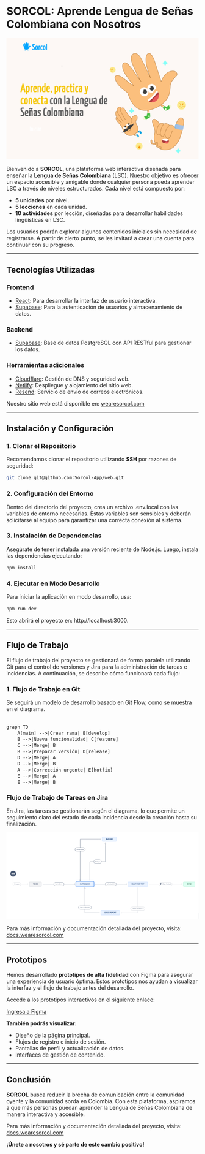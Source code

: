 # SORCOL: Aprende Lengua de Señas Colombiana con Nosotros

![Welcome Web Sorcol](src/assets/WelcomeWeb.png)

Bienvenido a **SORCOL**, una plataforma web interactiva diseñada para enseñar la **Lengua de Señas Colombiana** (LSC). Nuestro objetivo es ofrecer un espacio accesible y amigable donde cualquier persona pueda aprender LSC a través de niveles estructurados. Cada nivel está compuesto por:

- **5 unidades** por nivel.
- **5 lecciones** en cada unidad.
- **10 actividades** por lección, diseñadas para desarrollar habilidades lingüísticas en LSC.

Los usuarios podrán explorar algunos contenidos iniciales sin necesidad de registrarse. A partir de cierto punto, se les invitará a crear una cuenta para continuar con su progreso.

---

## Tecnologías Utilizadas

### **Frontend**
- [React](https://reactjs.org/): Para desarrollar la interfaz de usuario interactiva.
- [Supabase](https://supabase.com/): Para la autenticación de usuarios y almacenamiento de datos.

### **Backend**
- [Supabase](https://app.supabase.com/): Base de datos PostgreSQL con API RESTful para gestionar los datos.

### **Herramientas adicionales**
- [Cloudflare](https://www.cloudflare.com/): Gestión de DNS y seguridad web.
- [Netlify](https://www.netlify.com/): Despliegue y alojamiento del sitio web.
- [Resend](https://resend.com/): Servicio de envío de correos electrónicos.

Nuestro sitio web está disponible en: [wearesorcol.com](https://wearesorcol.com)

---

## Instalación y Configuración

### 1. Clonar el Repositorio

Recomendamos clonar el repositorio utilizando **SSH** por razones de seguridad:

```bash
git clone git@github.com:Sorcol-App/web.git
```

### 2. Configuración del Entorno

Dentro del directorio del proyecto, crea un archivo .env.local con las variables de entorno necesarias. Estas variables son sensibles y deberán solicitarse al equipo para garantizar una correcta conexión al sistema.

### 3. Instalación de Dependencias
Asegúrate de tener instalada una versión reciente de Node.js. Luego, instala las dependencias ejecutando:

```bash
npm install
```

### 4. Ejecutar en Modo Desarrollo

Para iniciar la aplicación en modo desarrollo, usa:

```bash
npm run dev
```
Esto abrirá el proyecto en: http://localhost:3000.

---

## Flujo de Trabajo 

El flujo de trabajo del proyecto se gestionará de forma paralela utilizando Git para el control de versiones y Jira para la administración de tareas e incidencias. A continuación, se describe cómo funcionará cada flujo:

### 1. Flujo de Trabajo en Git
Se seguirá un modelo de desarrollo basado en Git Flow, como se muestra en el diagrama.

```mermaid

graph TD
    A[main] -->|Crear rama| B[develop]
    B -->|Nueva funcionalidad| C[feature]
    C -->|Merge| B
    B -->|Preparar versión| D[release]
    D -->|Merge| A
    D -->|Merge| B
    A -->|Corrección urgente| E[hotfix]
    E -->|Merge| A
    E -->|Merge| B

```

### Flujo de Trabajo de Tareas en Jira
En Jira, las tareas se gestionarán según el diagrama, lo que permite un seguimiento claro del estado de cada incidencia desde la creación hasta su finalización.

![Diagrama de flujo de trabajo en Jira](src/assets/flujoTrabajoJira.png)

Para más información y documentación detallada del proyecto, visita:  
[docs.wearesorcol.com](https://docs.wearesorcol.com)

---

## Prototipos

Hemos desarrollado **prototipos de alta fidelidad** con Figma para asegurar una experiencia de usuario óptima. Estos prototipos nos ayudan a visualizar la interfaz y el flujo de trabajo antes del desarrollo.

Accede a los prototipos interactivos en el siguiente enlace:

[ Ingresa a Figma](“https://www.figma.com/design/lbgyDGM2PJF580cGRg8kRU/”)

**También podrás visualizar:**
- Diseño de la página principal.  
- Flujos de registro e inicio de sesión.  
- Pantallas de perfil y actualización de datos.  
- Interfaces de gestión de contenido.

---
## Conclusión

**SORCOL** busca reducir la brecha de comunicación entre la comunidad oyente y la comunidad sorda en Colombia. Con esta plataforma, aspiramos a que más personas puedan aprender la Lengua de Señas Colombiana de manera interactiva y accesible.

Para más información y documentación detallada del proyecto, visita:  
[docs.wearesorcol.com](https://docs.wearesorcol.com)

**¡Únete a nosotros y sé parte de este cambio positivo!**